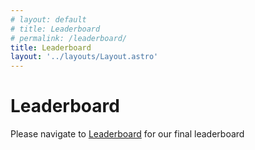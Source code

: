 ```yaml
---
# layout: default
# title: Leaderboard
# permalink: /leaderboard/
title: Leaderboard
layout: '../layouts/Layout.astro'
---
```


# Leaderboard

Please navigate to [Leaderboard](https://nl4opt.github.io/leaderboard/) for our final leaderboard
